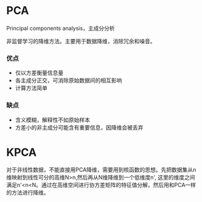 # PCA

Principal components analysis，主成分分析

非监督学习的降维方法。主要用于数据降维，消除冗余和噪音。



### 优点

* 仅以方差衡量信息量
* 各主成分正交，可消除原始数据间的相互影响
* 计算方法简单

### 缺点

* 含义模糊，解释性不如原始样本
* 方差小的非主成分可能含有重要信息，因降维会被丢弃



# KPCA

对于非线性数据，不能直接用PCA降维，需要用到核函数的思想。先把数据集从n维映射到线性可分的高维N&gt;n,然后再从N维降维到一个低维度n', 这里的维度之间满足n'&lt;n&lt;N。通过在高维空间进行协方差矩阵的特征值分解，然后用和PCA一样的方法进行降维。





